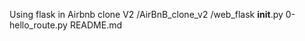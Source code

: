 Using flask in Airbnb clone V2
/AirBnB_clone_v2
    /web_flask
        __init__.py
        0-hello_route.py
    README.md

